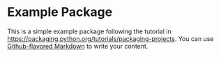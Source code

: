 # Example Package
This is a simple example package following the tutorial in https://packaging.python.org/tutorials/packaging-projects. You can use
[Github-flavored Markdown](https://guides.github.com/features/mastering-markdown/)
to write your content.
